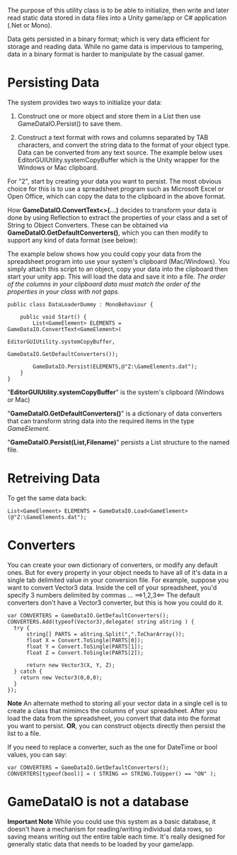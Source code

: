 The purpose of this utility class is to be able to initialize, then write and later read static data stored in data files into a Unity game/app or C# application (.Net or Mono).  

Data gets persisted in a binary format; which is very data efficient for storage and reading data. While no game data is impervious to tampering, data in a binary format is harder to manipulate by the casual gamer.

# Persisting Data

The system provides two ways to initialize your data:

1. Construct one or more object and store them in a List<T> then use GameDataIO.Persist() to save them.

2. Construct a text format with rows and columns separated by TAB characters, and convert the string data to the format of your object type.  Data can be converted from any text source.  The example below uses EditorGUIUtility.systemCopyBuffer which is the Unity wrapper for the Windows or Mac clipboard.

For "2", start by creating your data you want to persist.  The most obvious choice for this is to use a spreadsheet program such as Microsoft Excel or Open Office, which can copy the data to the clipboard in the above format.

How **GameDataIO.ConvertText<>(...)** decides to transform your data is done by using Reflection to extract the properties of your class and a set of String to Object Converters.  These can be obtained via **GameDataIO.GetDefaultConverters()**, which you can then modify to support any kind of data format (see below):

The example below shows how you could copy your data from the spreadsheet program into use your system's clipboard (Mac/Windows).  You simply attach this script to an object, copy your data into the clipboard then start your unity app.  This will load the data and save it into a file.  *The order of the columns in your clipboard data must match the order of the properties in your class with not gaps.*

    public class DataLoaderDummy : MonoBehaviour {

        public void Start() {
            List<GameElement> ELEMENTS = GameDataIO.ConvertText<GameElement>(
                                              EditorGUIUtility.systemCopyBuffer, 
                                              GameDataIO.GetDefaultConverters());   
                                              
            GameDataIO.Persist(ELEMENTS,@"Z:\GameElements.dat");
        }
    }

"**EditorGUIUtility.systemCopyBuffer**" is the system's clipboard (Windows or Mac)

"**GameDataIO.GetDefaultConverters()**" is a dictionary of data converters that can transform string data into the required items in the type *GameElement*.  

"**GameDataIO.Persist(List,Filename)**" persists a List<T> structure to the named file.

# Retreiving Data

To get the same data back:

    List<GameElement> ELEMENTS = GameDataIO.Load<GameElement>(@"Z:\GameElements.dat");
    
# Converters

You can create your own dictionary of converters, or modify any default ones.  But for every property in your object needs to have all of it's data in a single tab delimited value in your conversion file.  For example, suppose you want to convert Vector3 data.  Inside the cell of your spreadsheet, you'd specify 3 numbers delimited by commas ... ==>1,2,3<== The default converters don't have a Vector3 converter, but this is how you could do it.

    var CONVERTERS = GameDataIO.GetDefaultConverters();
    CONVERTERS.Add(typeof(Vector3),delegate( string aString ) {
      try {
          string[] PARTS = aString.Split(",".ToCharArray());
          float X = Convert.ToSingle(PARTS[0]);
          float Y = Convert.ToSingle(PARTS[1]);
          float Z = Convert.ToSingle(PARTS[2]);

          return new Vector3(X, Y, Z);
      } catch {
        return new Vector3(0,0,0);
      }
    });

**Note** An alternate method to storing all your vector data in a single cell is to create a class that mimimcs the columns of your spreadsheet.  After you load the data from the spreadsheet, you convert that data into the format you want to persist.  **OR**, you can construct objects directly then persist the list to a file.

If you need to replace a converter, such as the one for DateTime or bool values, you can say:

    var CONVERTERS = GameDataIO.GetDefaultConverters();
    CONVERTERS[typeof(bool)] = ( STRING => STRING.ToUpper() == "ON" );
    
# GameDataIO is not a database

**Important Note** While you could use this system as a basic database, it doesn't have a mechanism for reading/writing individual data rows, so saving means writing out the entire table each time.  It's really designed for generally static data that needs to be loaded by your game/app.

